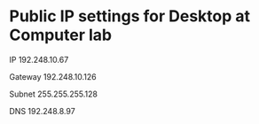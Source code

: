 # Public IP settings for Desktop at Computer lab

IP 	192.248.10.67

Gateway 192.248.10.126

Subnet 	255.255.255.128

DNS 	192.248.8.97